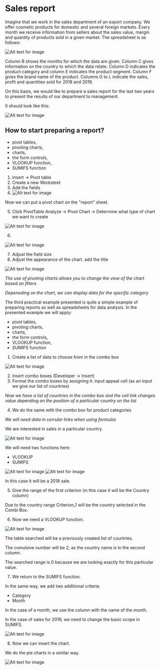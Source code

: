 # Sales report

Imagine that we work in the sales department of an export company. We offer cosmetic products for domestic and several foreign markets. Every month we receive information from sellers about the sales value, margin and quantity of products sold in a given market.  The spreadsheet is as follows:

![Alt text for image](/images/markdown/sr1.jpg)

Column B shows the months for which the data are given. Column C gives information on the country to which the data relate. Column D indicates the product category and column E indicates the product segment. Column F gives the brand name of the product. Columns G to L indicate the sales, profit and quantities sold for 2018 and 2019.

On this basis, we would like to prepare a sales report for the last two years to present the results of our department to management.

It should look like this:

![Alt text for image](/images/markdown/sr0.jpg)

## How to start preparing a report?

- pivot tables,
- pivoting charts,
- charts,
- the form controls,
- VLOOKUP function,
- SUMIFS function

1. Insert -> Pivot table
2. Create a new Worksteet
3. Add the fields
4.  ![Alt text for image](/images/markdown/sr2.png)

Now we can put a pivot chart on the "report" sheet.

5. Click PivotTable Analyze -> Pivot Chart -> Determine what type of chart we want to create

![Alt text for image](/images/markdown/sr3.png)

6. 

![Alt text for image](/images/markdown/sr4.png)

7. Adjust the field size
8. Adjust the appearance of the chart. add the title

![Alt text for image](/images/markdown/sr5.png)

*The use of pivoting charts allows you to change the view of the chart based on filters*

*Depeneding on the chart, we can display data for the specific category*

The third practical example presented is quite a simple example of preparing reports as well as spreadsheets for data analysis. In the presented example we will apply:

- pivot tables,
- pivoting charts,
- charts,
- the form controls,
- VLOOKUP function,
- SUMIFS function

1. Create a list of data to choose from in the combo box

![Alt text for image](/images/markdown/sales1.png)

2. Insert combo boxes (Developer -> Insert)
3. Format the combo boxes by assigning it: input appeal cell (as an input we give our list of countries)

*Now we have a list of countries in the combo box and the cell link changes value depending on the position of a particular country on the list*

4. We do the same with the combo box for product categories

*We will need data in cerrular links when using formulas*

We are interested in sales in a particular country.

![Alt text for image](/images/markdown/sales2.png)

We will need two functions here: 
- VLOOKUP
- SUMIFS

![Alt text for image](/images/markdown/sales3.png)
![Alt text for image](/images/markdown/sales33.png)

In this case it will be a 2018 sale.

5. Give the range of the first criterion (in this case it will be the Country column)

Due to the country range Criterion_1 will be the country selected in the Combi Box.

6. Now we need a VLOOKUP function.

![Alt text for image](/images/markdown/sales4.png)

The table searched will be a previously created list of countries.

The comulsive number will be 2, as the country name is in the second column.

The searched range is 0 because we are looking exactly for this particular value.

7. We return to the SUMIFS function.

In the same way, we add two additional criteria:

- Category
- Month

In the case of a month, we use the column with the name of the month.

In the case of sales for 2019, we need to change the basic scope in SUMIFS. 

![Alt text for image](/images/markdown/sales5.png)

8. Now we can insert the chart.

We do the pie charts in a similar way.

![Alt text for image](/images/markdown/sales6.png)



